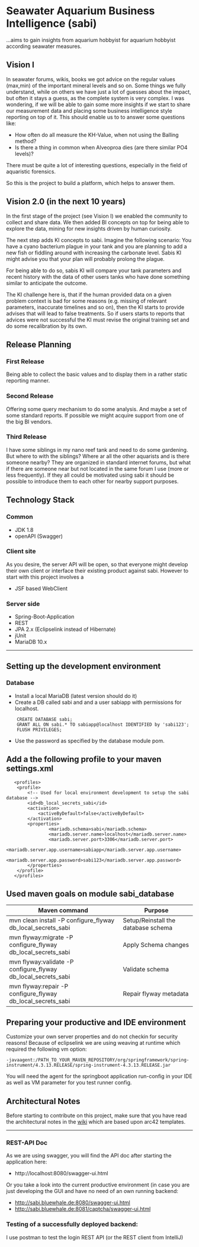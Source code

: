 # Seawater Aquarium Business Intelligence (sabi)

...aims to gain insights from aquarium hobbyist for aquarium hobbyist according seawater measures.

## Vision I

In seawater forums, wikis, books we got advice on the regular values (max,min) of the important mineral levels and so on.
Some things we fully understand, while on others we have just a lot of guesses about the impact, but often it stays a guess, as the complete system is very complex.
I was wondering, if we will be able to gain some more insights if we start to share our measurement data and placing some business intelligence style reporting on top of it.
This should enable us to to answer some questions like:

* How often do all measure the KH-Value, when not using the Balling method?
* Is there a thing in common when Alveoproa dies (are there similar PO4 levels)?

There must be quite a lot of interesting questions, especially in the field of aquaristic forensics.

So this is the project to build a platform, which helps to answer them.

## Vision 2.0 (in the next 10 years)

In the first stage of the project (see Vision I) we enabled the community to collect and share data.
We then added BI concepts on top for being able to explore the data, mining for new
insights driven by human curiosity. 

The next step adds KI concepts to sabi. Imagine the following scenario: 
You have a cyano bacterium plague in your tank and you are planning to add a new fish
or fiddling around with increasing the carbonate level. Sabis KI might advise you that your
 plan will probably prolong the plague.
  
For being able to do so, sabis KI will compare your tank parameters and recent history 
with the data of other users tanks who have done something similar to anticipate the outcome.
 
The KI challenge here is, that if the human provided data on a given problem context is bad for
 some reasons (e.g. missing of relevant parameters, inaccurate timelines and so on), then
 the KI starts to provide advises that will lead to false treatments. So if users starts to reports
 that advices were not successful the KI must revise the original training set and do some
  recalibration by its own.


## Release Planning

### First Release

Being able to collect the basic values and to display them in a rather static reporting manner.

### Second Release

Offering some query mechanism to do some analysis. And maybe a set of some standard reports. If possible we might acquire support from one of the big BI vendors.

### Third Release

I have some siblings in my nano reef tank and need to do some gardening. But where to with the siblings? Where ar all the other aquarists and is there someone nearby? They are organized in standard internet forums, but what if there are someone near but not located in the same forum I use (more or less frequently). If they all could be motivated using sabi it should be possible to introduce them to each other for nearby support purposes.

## Technology Stack

### Common

* JDK 1.8
* openAPI (Swagger)
 
### Client site
As you desire, the server API will be open, so that everyone might develop their own client or interface their existing product
against sabi. However to start with this project involves a

* JSF based WebClient

### Server side
* Spring-Boot-Application
* REST
* JPA 2.x (Eclipselink instead of Hibernate)
* jUnit
* MariaDB 10.x

----

## Setting up the development environment

### Database

* Install a local MariaDB (latest version should do it)
* Create a DB called sabi and and a user sabiapp with permissions for localhost.
```
    CREATE DATABASE sabi;
    GRANT ALL ON sabi.* TO sabiapp@localhost IDENTIFIED by 'sabi123';
    FLUSH PRIVILEGES;
```
* Use the password as specified by the database module pom.

## Add a the following profile to your maven settings.xml
```
   <profiles>
    <profile>
        <!-- Used for local environment development to setup the sabi database -->
        <id>db_local_secrets_sabi</id>
        <activation>
            <activeByDefault>false</activeByDefault>
        </activation>
        <properties>
                <mariadb.schema>sabi</mariadb.schema>
                <mariadb.server.name>localhost</mariadb.server.name>
                <mariadb.server.port>3306</mariadb.server.port>
                <mariadb.server.app.username>sabiapp</mariadb.server.app.username>
                <mariadb.server.app.password>sabi123</mariadb.server.app.password>
        </properties>
    </profile>
   </profiles>
```

## Used maven goals on module sabi_database

| Maven command | Purpose  |
| ------------- |-------------| 
| mvn clean install -P configure_flyway db_local_secrets_sabi | Setup/Reinstall the database schema | 
| mvn flyway:migrate -P configure_flyway db_local_secrets_sabi | Apply Schema changes      | 
| mvn flyway:validate -P configure_flyway db_local_secrets_sabi | Validate schema      | 
| mvn flyway:repair -P configure_flyway db_local_secrets_sabi | Repair flyway metadata       | 


## Preparing your productive and IDE environment

Customize your own server properties and do not checkin for security reasons!
Because of eclipselink we are using weaving at runtime which required the following vm 
option:

```
-javaagent:/PATH_TO_YOUR_MAVEN_REPOSITORY/org/springframework/spring-instrument/4.3.13.RELEASE/spring-instrument-4.3.13.RELEASE.jar
```

You will need the agent for the springboot application run-config in your IDE
as well as VM parameter for you test runner config.

## Architectural Notes

Before starting to contribute on this project, make sure that you have read the architectural notes in the [wiki](https://github.com/StefanSchubert/sabi/wiki) which
are based upon arc42 templates. 

---

### REST-API Doc
As we are using swagger, you will find the API doc after starting the application here:
* http://localhost:8080/swagger-ui.html

Or you take a look into the current productive environment (in case you are just developing the GUI and have no need of an own running backend:
* http://sabi.bluewhale.de:8080/swagger-ui.html
* http://sabi.bluewhale.de:8081/captcha/swagger-ui.html

### Testing of a successfully deployed backend:
 
I use postman to test the login REST API (or the REST client from IntelliJ)


 
